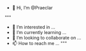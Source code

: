 - 👋 Hi, I’m @Praeclar

"""
- 👀 I’m interested in ...
- 🌱 I’m currently learning ...
- 💞️ I’m looking to collaborate on ...
- 📫 How to reach me ...
"""

<!---
Praeclar/Praeclar is a ✨ special ✨ repository because its `README.md` (this file) appears on your GitHub profile.
You can click the Preview link to take a look at your changes.
--->
